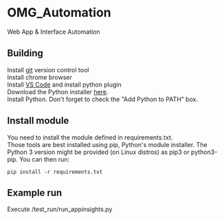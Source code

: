 # OMG_Automation
Web App & Interface Automation

## Building
Install [git](https://git-scm.com/downloads) version control tool   
Install chrome browser   
Install [VS Code](https://code.visualstudio.com/download) and install python plugin   
Download the Python installer [here](https://www.python.org/downloads/).            
Install Python. Don't forget to check the "Add Python to PATH" box.   

## Install module
You need to install the module defined in requirements.txt.  
Those tools are best installed using pip, Python's module installer. The Python 3 version might be provided (on Linux distros) as pip3 or python3-pip. You can then run:  

`pip install -r requirements.txt`

## Example run
Execute /test_run/run_appinsights.py
